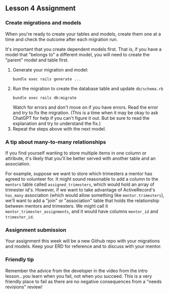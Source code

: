 ## Lesson 4 Assignment


### Create migrations and models
When you're ready to create your tables and models, create them one at a time and check the outcome after each migration run.

It's important that you create dependent models first. That is, if you have a model that "belongs to" a different model, you will need to create the "parent" model and table first.
1. Generate your migration and model:
   ```
   bundle exec rails generate ...
   ```
2. Run the migration to create the database table and update `db/schema.rb`
   ```
   bundle exec rails db:migrate
   ```
   Watch for errors and don't move on if you have errors. Read the error and try to fix the migration. (This is a time when it may be okay to ask ChatGPT for help if you can't figure it out. But be sure to read the explanation and try to understand the fix.)
3. Repeat the steps above with the next model.


### A tip about many-to-many relationships
If you find yourself wanting to store multiple items in one column or attribute, it's likely that you'll be better served with another table and an association. 

For example, suppose we want to store which trimesters a mentor has agreed to volunteer for. It might sound reasonable to add a column to the `mentors` table called `assigned_trimesters`, which would hold an array of trimester id's. However, if we want to take advantage of ActiveRecord's `has_many` association (which would allow something like `mentor.trimesters`), we'll want to add a "join" or "association" table that holds the relationship between mentors and trimesters. We might call it `mentor_trimester_assignments`, and it would have columns `mentor_id` and `trimester_id`.

### Assignment submission
Your assignment this week will be a new Github repo with your migrations and models. Keep your ERD for reference and to discuss with your mentor.

### Friendly tip
Remember the advice from the developer in the video from the intro lesson...you learn when you fail, not when you succeed. This is a very friendly place to fail as there are no negative consequences from a "needs revisions" review!

